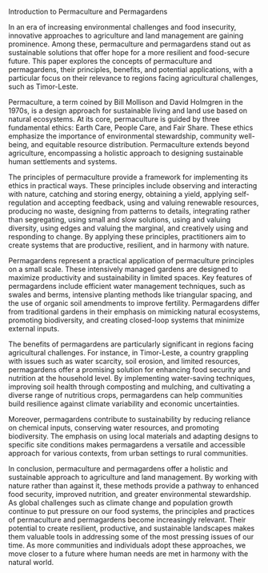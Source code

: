 Introduction to Permaculture and Permagardens

In an era of increasing environmental challenges and food insecurity, innovative approaches to agriculture and land management are gaining prominence. Among these, permaculture and permagardens stand out as sustainable solutions that offer hope for a more resilient and food-secure future. This paper explores the concepts of permaculture and permagardens, their principles, benefits, and potential applications, with a particular focus on their relevance to regions facing agricultural challenges, such as Timor-Leste.

Permaculture, a term coined by Bill Mollison and David Holmgren in the 1970s, is a design approach for sustainable living and land use based on natural ecosystems. At its core, permaculture is guided by three fundamental ethics: Earth Care, People Care, and Fair Share. These ethics emphasize the importance of environmental stewardship, community well-being, and equitable resource distribution. Permaculture extends beyond agriculture, encompassing a holistic approach to designing sustainable human settlements and systems.

The principles of permaculture provide a framework for implementing its ethics in practical ways. These principles include observing and interacting with nature, catching and storing energy, obtaining a yield, applying self-regulation and accepting feedback, using and valuing renewable resources, producing no waste, designing from patterns to details, integrating rather than segregating, using small and slow solutions, using and valuing diversity, using edges and valuing the marginal, and creatively using and responding to change. By applying these principles, practitioners aim to create systems that are productive, resilient, and in harmony with nature.

Permagardens represent a practical application of permaculture principles on a small scale. These intensively managed gardens are designed to maximize productivity and sustainability in limited spaces. Key features of permagardens include efficient water management techniques, such as swales and berms, intensive planting methods like triangular spacing, and the use of organic soil amendments to improve fertility. Permagardens differ from traditional gardens in their emphasis on mimicking natural ecosystems, promoting biodiversity, and creating closed-loop systems that minimize external inputs.

The benefits of permagardens are particularly significant in regions facing agricultural challenges. For instance, in Timor-Leste, a country grappling with issues such as water scarcity, soil erosion, and limited resources, permagardens offer a promising solution for enhancing food security and nutrition at the household level. By implementing water-saving techniques, improving soil health through composting and mulching, and cultivating a diverse range of nutritious crops, permagardens can help communities build resilience against climate variability and economic uncertainties.

Moreover, permagardens contribute to sustainability by reducing reliance on chemical inputs, conserving water resources, and promoting biodiversity. The emphasis on using local materials and adapting designs to specific site conditions makes permagardens a versatile and accessible approach for various contexts, from urban settings to rural communities.

In conclusion, permaculture and permagardens offer a holistic and sustainable approach to agriculture and land management. By working with nature rather than against it, these methods provide a pathway to enhanced food security, improved nutrition, and greater environmental stewardship. As global challenges such as climate change and population growth continue to put pressure on our food systems, the principles and practices of permaculture and permagardens become increasingly relevant. Their potential to create resilient, productive, and sustainable landscapes makes them valuable tools in addressing some of the most pressing issues of our time. As more communities and individuals adopt these approaches, we move closer to a future where human needs are met in harmony with the natural world.